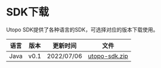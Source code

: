 # SDK下载

Utopo SDK提供了各种语言的SDK，可选择对应的版本下载使用。



| 语言   | 版本   | 更新时间       | 文件                                       |
| ---- | ---- | ---------- | ---------------------------------------- |
| Java | v0.1 | 2022/07/06 | [utopo-sdk.zip](../assets/utopo-sdk.zip) |

